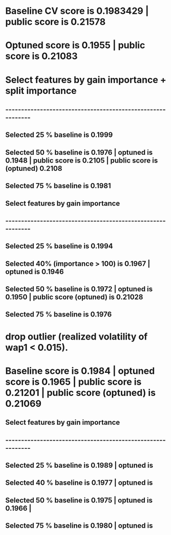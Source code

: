 # Baseline CV score is 0.1983429 | public score is 0.21578
# Optuned score is 0.1955 | public score is 0.21083

# Select features by gain importance + split importance
## -----------------------------------------------------------
## Selected 25 % baseline is 0.1999
## Selected 50 % baseline is 0.1976 | optuned is 0.1948 | public score is 0.2105 | public score is (optuned) 0.2108
## Selected 75 % baseline is 0.1981

## Select features by gain importance
## -----------------------------------------------------------
## Selected 25 % baseline is 0.1994
## Selected 40% (importance > 100) is 0.1967 | optuned is 0.1946
## Selected 50 % baseline is 0.1972 | optuned is 0.1950 | public score (optuned) is 0.21028
## Selected 75 % baseline is 0.1976


# drop outlier (realized volatility of wap1 < 0.015).
# Baseline score is 0.1984 | optuned score is 0.1965 | public score is 0.21201 | public score (optuned) is 0.21069

## Select features by gain importance
## -----------------------------------------------------------
## Selected 25 % baseline is 0.1989 | optuned is 
## Selected 40 % baseline is 0.1977 | optuned is 
## Selected 50 % baseline is 0.1975 | optuned is 0.1966 | 
## Selected 75 % baseline is 0.1980 | optuned is 